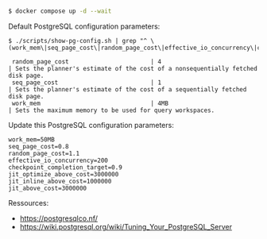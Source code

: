 #

```sh
$ docker compose up -d --wait
```

Default PostgreSQL configuration parameters:

```
$ ./scripts/show-pg-config.sh | grep "^ \(work_mem\|seq_page_cost\|random_page_cost\|effective_io_concurrency\|checkpoint_completion_target\|jit_optimize_above_cost\|jit_inline_above_cost\|jit_above_cost\)"

 random_page_cost                       | 4                                          | Sets the planner's estimate of the cost of a nonsequentially fetched disk page.
 seq_page_cost                          | 1                                          | Sets the planner's estimate of the cost of a sequentially fetched disk page.
 work_mem                               | 4MB                                        | Sets the maximum memory to be used for query workspaces.
```

Update this PostgreSQL configuration parameters:

```
work_mem=50MB
seq_page_cost=0.8
random_page_cost=1.1
effective_io_concurrency=200
checkpoint_completion_target=0.9
jit_optimize_above_cost=3000000
jit_inline_above_cost=1000000
jit_above_cost=3000000
```


Ressources:

- https://postgresqlco.nf/
- https://wiki.postgresql.org/wiki/Tuning_Your_PostgreSQL_Server
